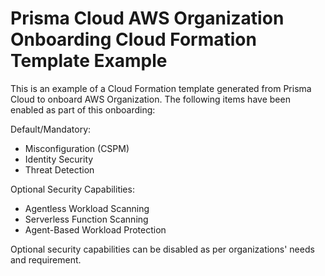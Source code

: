 # Prisma Cloud AWS Organization Onboarding Cloud Formation Template Example
This is an example of a Cloud Formation template generated from Prisma Cloud to onboard AWS Organization. The following items have been enabled as part of this onboarding:

Default/Mandatory:
* Misconfiguration (CSPM)
* Identity Security
* Threat Detection

Optional Security Capabilities:
* Agentless Workload Scanning
* Serverless Function Scanning
* Agent-Based Workload Protection

Optional security capabilities can be disabled as per organizations' needs and requirement.
